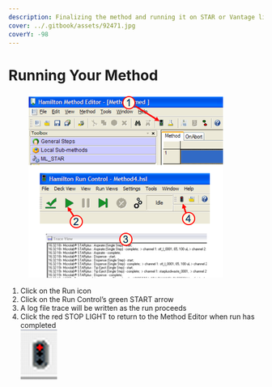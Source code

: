 ```yaml
---
description: Finalizing the method and running it on STAR or Vantage liquid handlers.
cover: ../.gitbook/assets/92471.jpg
coverY: -98
---
```


# Running Your Method

<figure><img src="../.gitbook/assets/image (165).png" alt=""><figcaption></figcaption></figure>

1. Click on the Run icon&#x20;
2. Click on the Run Control’s green START arrow&#x20;
3. A log file trace will be written as the run proceeds&#x20;
4. Click the red STOP LIGHT to return to the Method Editor when run has completed\
   ![](<../.gitbook/assets/image (164) (1).png>)
